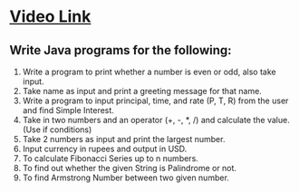 # [Video Link](https://youtu.be/TAtrPoaJ7gc)

## Write Java programs for the following:

1. Write a program to print whether a number is even or odd, also take
   input.
2. Take name as input and print a greeting message for that name.
3. Write a program to input principal, time, and rate (P, T, R) from the user and
   find Simple Interest.
4. Take in two numbers and an operator (+, -, *, /) and calculate the value.
   (Use if conditions)
5. Take 2 numbers as input and print the largest number.
6. Input currency in rupees and output in USD.
7. To calculate Fibonacci Series up to n numbers.
8. To find out whether the given String is Palindrome or not.
9. To find Armstrong Number between two given number.
